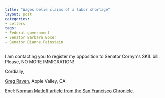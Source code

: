 ```yaml
---
title: "Wages belie claims of a labor shortage"
layout: post
categories:
- Letters
tags:
- Federal government
- Senator Barbara Boxer
- Senator Dianne Feinstein
---
```


I am contacting you to register my opposition to Senator Cornyn's SKIL bill. Please, NO MORE IMMIGRATION!

Cordially,

[Greg Raven](https://www.gregraven.org), Apple Valley, CA

Encl: [Norman Matloff article from the San Francisco Chronicle](https://sfgate.com/cgi-bin/article.cgi?file=/chronicle/archive/2006/12/07/EDGOULJ5BC1.DTL).